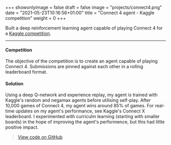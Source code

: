 +++
showonlyimage = false
draft = false
image = "projects/connect4.png"
date = "2021-05-23T10:16:56+01:00"
title = "Connect 4 agent - Kaggle competition"
weight = 0
+++

Built a deep reinforcement learning agent capable of playing Connect 4 for a [Kaggle competition](https://www.kaggle.com/competitions/connectx). 
<!--more-->
---

#### Competition 
The objective of the competition is to create an agent capable of playing Connect 4. Submissions are pinned against each other in a rolling leaderboard format.

#### Solution 
Using a deep Q-network and experience replay, my agent is trained with Kaggle's random and negamax agents before utilising self-play. After 10,000 games of Connect 4, my agent wins around 85% of games. For real-time updates on my agent's performance, see Kaggle's Connect X leaderboard. I experimented with curriculm learning (starting with smaller boards) in the hope of improving the agent's performence, but this had little positive impact.

> [View code on GitHub](https://github.com/jovanneste/DeepRL-Connect4)
